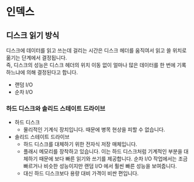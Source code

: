 # 인덱스

## 디스크 읽기 방식

디스크에 데이터를 읽고 쓰는데 걸리는 시간은 디스크 헤더를 움직여서 읽고 쓸 위치로 옮기는 단계에서 결정됩니다.  
즉, 디스크의 성능은 디스크 헤더의 위치 이동 없이 얼마나 많은 데이터를 한 번에 기록하느냐에 의해 결정된다고 합니다.

- 랜덤 I/O
- 순차 I/O

### 하드 디스크와 솔리드 스테이트 드라이브

- 하드 디스크
  - 물리적인 기계식 장치입니다. 때문에 병목 현상을 피할 수 없습니다.
- 솔리드 스테이트 드라이브
  - 하드 디스크를 대체하기 위한 전자식 저장 매체입니다.
  - 플래시 메모리를 장착하고 있습니다. 이는 하드 디스크처럼 기계적인 부분을 대체하기 때문에 보다 빠른 읽기와 쓰기를 제공합니다. 순차 I/O 작업에서는 조금 빠르거나 비슷한 성능이지만 랜덤 I/O 에서 훨씬 빠른 성능을 보여줍니다.
  - 대신 하드 디스크보다 용량 대비 가격이 비싼 편입니다.
